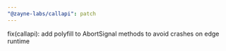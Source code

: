 ```yaml
---
"@zayne-labs/callapi": patch
---
```


fix(callapi): add polyfill to AbortSignal methods to avoid crashes on edge runtime
